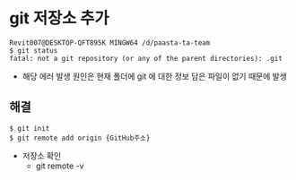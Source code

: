 # git 저장소 추가
```
Revit007@DESKTOP-QFT895K MINGW64 /d/paasta-ta-team
$ git status
fatal: not a git repository (or any of the parent directories): .git
```
- 해당 에러 발생 원인은 현재 폴더에 git 에 대한 정보 담은 파일이 없기 때문에 발생
## 해결
```
$ git init
$ git remote add origin {GitHub주소}
```
- 저장소 확인
   + git remote -v 